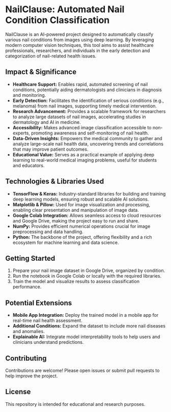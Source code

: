 # NailClause: Automated Nail Condition Classification

NailClause is an AI-powered project designed to automatically classify various nail conditions from images using deep learning. By leveraging modern computer vision techniques, this tool aims to assist healthcare professionals, researchers, and individuals in the early detection and categorization of nail-related health issues.

## Impact & Significance

- **Healthcare Support:** Enables rapid, automated screening of nail conditions, potentially aiding dermatologists and clinicians in diagnosis and monitoring.
- **Early Detection:** Facilitates the identification of serious conditions (e.g., melanoma) from nail images, supporting timely medical intervention.
- **Research Advancement:** Provides a scalable framework for researchers to analyze large datasets of nail images, accelerating studies in dermatology and AI in medicine.
- **Accessibility:** Makes advanced image classification accessible to non-experts, promoting awareness and self-monitoring of nail health.
- **Data-Driven Insights:** Empowers the medical community to gather and analyze large-scale nail health data, uncovering trends and correlations that may improve patient outcomes.
- **Educational Value:** Serves as a practical example of applying deep learning to real-world medical imaging problems, useful for students and educators.

## Technologies & Libraries Used

- **TensorFlow & Keras:** Industry-standard libraries for building and training deep learning models, ensuring robust and scalable AI solutions.
- **Matplotlib & Pillow:** Used for image visualization and processing, enabling clear presentation and manipulation of image data.
- **Google Colab Integration:** Allows seamless access to cloud resources and Google Drive, making the project easy to run and share.
- **NumPy:** Provides efficient numerical operations crucial for image preprocessing and data handling.
- **Python:** The backbone of the project, offering flexibility and a rich ecosystem for machine learning and data science.

## Getting Started

1. Prepare your nail image dataset in Google Drive, organized by condition.
2. Run the notebook in Google Colab or locally with the required libraries.
3. Train the model and visualize results to assess classification performance.

## Potential Extensions

- **Mobile App Integration:** Deploy the trained model in a mobile app for real-time nail health assessment.
- **Additional Conditions:** Expand the dataset to include more nail diseases and anomalies.
- **Explainable AI:** Integrate model interpretability tools to help users and clinicians understand predictions.

## Contributing

Contributions are welcome! Please open issues or submit pull requests to help improve the project.

## License

This repository is intended for educational and research purposes.
